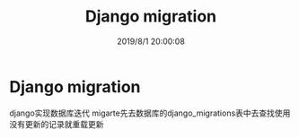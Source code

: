 ﻿---
title: Django migration
categories:
- Django
tags:
- ORM
date: 2019/8/1 20:00:08
updated: 2020/12/10 12:00:08
---

# Django migration

django实现数据库迭代
migarte先去数据库的django_migrations表中去查找使用
没有更新的记录就重载更新
